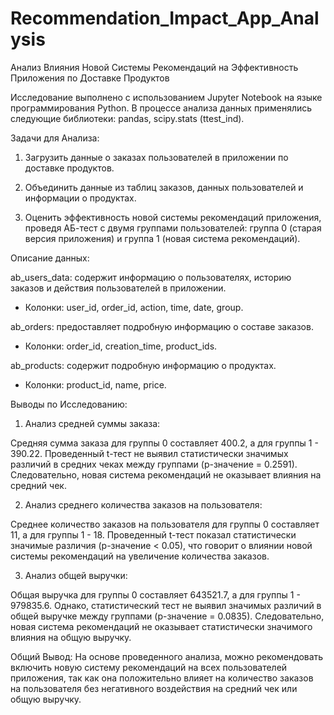 # Recommendation_Impact_App_Analysis
Анализ Влияния Новой Системы Рекомендаций на Эффективность Приложения по Доставке Продуктов

Исследование выполнено с использованием Jupyter Notebook на языке программирования Python. В процессе анализа данных применялись следующие библиотеки: pandas, scipy.stats (ttest_ind).

Задачи для Анализа:

1) Загрузить данные о заказах пользователей в приложении по доставке продуктов.

2) Объединить данные из таблиц заказов, данных пользователей и информации о продуктах.

3) Оценить эффективность новой системы рекомендаций приложения, проведя АБ-тест с двумя группами пользователей: группа 0 (старая версия приложения) и группа 1 (новая система рекомендаций).

Описание данных:

ab_users_data: содержит информацию о пользователях, историю заказов и действия пользователей в приложении. 

 - Колонки: user_id, order_id, action, time, date, group.

ab_orders: предоставляет подробную информацию о составе заказов. 

 - Колонки: order_id, creation_time, product_ids.

ab_products: содержит подробную информацию о продуктах. 

 - Колонки: product_id, name, price.

Выводы по Исследованию:

1) Анализ средней суммы заказа:

Средняя сумма заказа для группы 0 составляет 400.2, а для группы 1 - 390.22. Проведенный t-тест не выявил статистически значимых различий в средних чеках между группами (p-значение = 0.2591). Следовательно, новая система рекомендаций не оказывает влияния на средний чек.

2) Анализ среднего количества заказов на пользователя:

Среднее количество заказов на пользователя для группы 0 составляет 11, а для группы 1 - 18. Проведенный t-тест показал статистически значимые различия (p-значение < 0.05), что говорит о влиянии новой системы рекомендаций на увеличение количества заказов.

3) Анализ общей выручки:

Общая выручка для группы 0 составляет 643521.7, а для группы 1 - 979835.6. Однако, статистический тест не выявил значимых различий в общей выручке между группами (p-значение = 0.0835). Следовательно, новая система рекомендаций не оказывает статистически значимого влияния на общую выручку.

Общий Вывод:
На основе проведенного анализа, можно рекомендовать включить новую систему рекомендаций на всех пользователей приложения, так как она положительно влияет на количество заказов на пользователя без негативного воздействия на средний чек или общую выручку.
